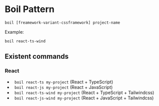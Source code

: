 # Boil Pattern

```
boil [freamework-variant-cssframework] project-name
```

Example:

```
boil react-ts-wind
```

## Existent commands

### React

- ``` boil react-ts my-project``` (React + TypeScript)
- ``` boil react-js my-project``` (React + JavaScript)
- ``` boil react-ts-wind my-project``` (React + TypeScript + Tailwindcss)
- ``` boil react-js-wind my-project``` (React + JavaScript + Tailwindcss)
